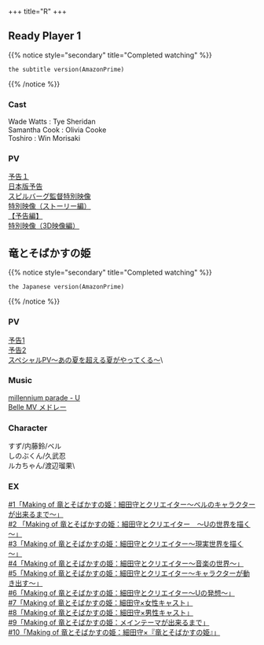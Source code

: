 +++
title="R"
+++



## Ready Player 1
{{% notice style="secondary" title="Completed watching" %}}
```
the subtitle version(AmazonPrime)
```
{{% /notice %}}

### Cast
Wade Watts : Tye Sheridan\
Samantha Cook : Olivia Cooke\
Toshiro : Win Morisaki

### PV
[予告１](https://youtu.be/BlTCXShunpI)\
[日本版予告](https://youtu.be/lT1OMfdz_5Q)\
[スピルバーグ監督特別映像](https://youtu.be/uts5kVpaRFw)\
[特別映像（ストーリー編）](https://youtu.be/kzTzKyQeeJ8)\
[【予告編】](https://youtu.be/kmX1-Llll_U)\
[特別映像（3D映像編）](https://youtu.be/K8R0IVMFibE)

  

## 竜とそばかすの姫
{{% notice style="secondary" title="Completed watching" %}}
```
the Japanese version(AmazonPrime)
```
{{% /notice %}}
### PV
[予告1](https://youtu.be/hM8T-6OvWpo)\
[予告2](https://youtu.be/KNynvdKvLc8)\
[スペシャルPV～あの夏を超える夏がやってくる～](https://youtu.be/_EOySi4Y7VY)\

### Music
[millennium parade - U](https://youtu.be/R3V4sAXUJ-g)\
[Belle MV メドレー](https://youtu.be/-6w_opp7Doo)

### Character
すず/内藤鈴/ベル\
しのぶくん/久武忍\
ルカちゃん/渡辺瑠果\

### EX
[#1「Making of 竜とそばかすの姫：細田守とクリエイター～ベルのキャラクターが出来るまで～」](https://youtu.be/dC9vfSghFyM)\
[#2 「Making of 竜とそばかすの姫：細田守とクリエイター　～Uの世界を描く～」](https://youtu.be/sWxdxMj3_p0)\
[#3「Making of 竜とそばかすの姫：細田守とクリエイター～現実世界を描く～」](https://youtu.be/soLwZvE19J8)\
[#4「Making of 竜とそばかすの姫：細田守とクリエイター～音楽の世界～」](https://youtu.be/9qYwf6CGeo8)\
[#5「Making of 竜とそばかすの姫：細田守とクリエイター～キャラクターが動き出す～」](https://youtu.be/8RVHeJKNU3w)\
[#6「Making of 竜とそばかすの姫：細田守とクリエイター～Uの発想～」](https://youtu.be/QrYKIIhr5oM)\
[#7「Making of 竜とそばかすの姫：細田守×女性キャスト」](https://youtu.be/8mVjrGxNYWY)\
[#8「Making of 竜とそばかすの姫：細田守×男性キャスト」](https://youtu.be/Qid5V99ylCo)\
[#9「Making of 竜とそばかすの姫：メインテーマが出来るまで」](https://youtu.be/fNsHVHN65u0)\
[#10「Making of 竜とそばかすの姫：細田守×『竜とそばかすの姫』」](https://youtu.be/sfFuOH2onWE)




